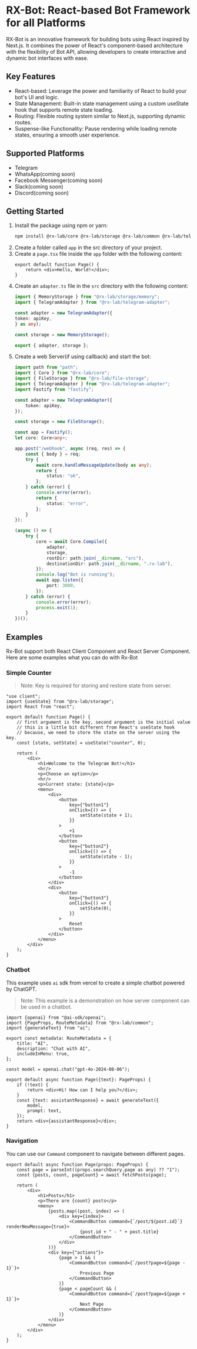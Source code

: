 # RX-Bot: React-based Bot Framework for all Platforms

RX-Bot is an innovative framework for building bots using React inspired by Next.js. It combines the power of React's
component-based architecture with the flexibility of Bot API, allowing developers to create interactive and
dynamic bot interfaces with ease.

## Key Features

- React-based: Leverage the power and familiarity of React to build your bot's UI and logic.
- State Management: Built-in state management using a custom useState hook that supports remote state loading.
- Routing: Flexible routing system similar to Next.js, supporting dynamic routes.
- Suspense-like Functionality: Pause rendering while loading remote states, ensuring a smooth user experience.

## Supported Platforms

- Telegram
- WhatsApp(coming soon)
- Facebook Messenger(coming soon)
- Slack(coming soon)
- Discord(coming soon)

## Getting Started

1. Install the package using npm or yarn:
    ```bash
    npm install @rx-lab/core @rx-lab/storage @rx-lab/common @rx-lab/telegram-adapter
    ```
2. Create a folder called `app` in the src directory of your project.
3. Create a `page.tsx` file inside the `app` folder with the following content:
    ```tsx
    export default function Page() {
        return <div>Hello, World!</div>;
    }
    ```
4. Create an `adapter.ts` file in the `src` directory with the following content:
    ```ts
    import { MemoryStorage } from "@rx-lab/storage/memory";
    import { TelegramAdapter } from "@rx-lab/telegram-adapter";

    const adapter = new TelegramAdapter({
    token: apiKey,
    } as any);
    
    const storage = new MemoryStorage();
    
    export { adapter, storage };
    ```
5. Create a web Server(if using callback) and start the bot:
    ```ts
    import path from "path";
    import { Core } from "@rx-lab/core";
    import { FileStorage } from "@rx-lab/file-storage";
    import { TelegramAdapter } from "@rx-lab/telegram-adapter";
    import Fastify from "fastify";
    
    const adapter = new TelegramAdapter({
        token: apiKey,
    });
    
    const storage = new FileStorage();
    
    const app = Fastify();
    let core: Core<any>;
    
    app.post("/webhook", async (req, res) => {
        const { body } = req;
        try {
            await core.handleMessageUpdate(body as any);
            return {
                status: "ok",
            };
        } catch (error) {
            console.error(error);
            return {
                status: "error",
            };
        }
    });
    
    (async () => {
        try {
            core = await Core.Compile({
                adapter,
                storage,
                rootDir: path.join(__dirname, "src"),
                destinationDir: path.join(__dirname, ".rx-lab"),
            });
            console.log("Bot is running");
            await app.listen({
                port: 3000,
            });
        } catch (error) {
            console.error(error);
            process.exit(1);
        }
    })();
    ```

## Examples

Rx-Bot support both React Client Component and React Server Component. Here are some examples what you can do with
Rx-Bot

### Simple Counter

> Note: Key is required for storing and restore state from server.

```tsx
"use client";
import {useState} from "@rx-lab/storage";
import React from "react";

export default function Page() {
    // first argument is the key, second argument is the initial value
    // this is a little bit different from React's useState hook
    // because, we need to store the state on the server using the key.
    const [state, setState] = useState("counter", 0);

    return (
        <div>
            <h1>Welcome to the Telegram Bot!</h1>
            <hr/>
            <p>Choose an option</p>
            <hr/>
            <p>Current state: {state}</p>
            <menu>
                <div>
                    <button
                        key={"button1"}
                        onClick={() => {
                            setState(state + 1);
                        }}
                    >
                        +1
                    </button>
                    <button
                        key={"button2"}
                        onClick={() => {
                            setState(state - 1);
                        }}
                    >
                        -1
                    </button>
                </div>
                <div>
                    <button
                        key={"button3"}
                        onClick={() => {
                            setState(0);
                        }}
                    >
                        Reset
                    </button>
                </div>
            </menu>
        </div>
    );
}
```

### Chatbot

This example uses `ai` sdk from vercel to create a simple chatbot powered by ChatGPT.

> Note: This example is a demonstration on how server component can be used in a chatbot.

```tsx
import {openai} from "@ai-sdk/openai";
import {PageProps, RouteMetadata} from "@rx-lab/common";
import {generateText} from "ai";

export const metadata: RouteMetadata = {
    title: "AI",
    description: "Chat with AI",
    includeInMenu: true,
};

const model = openai.chat("gpt-4o-2024-08-06");

export default async function Page({text}: PageProps) {
    if (!text) {
        return <div>Hi! How can I help you?</div>;
    }
    const {text: assistantResponse} = await generateText({
        model,
        prompt: text,
    });
    return <div>{assistantResponse}</div>;
}
```

### Navigation

You can use our `Command` component to navigate between different pages.

```tsx
export default async function Page(props: PageProps) {
    const page = parseInt((props.searchQuery.page as any) ?? "1");
    const {posts, count, pageCount} = await fetchPosts(page);

    return (
        <div>
            <h1>Posts</h1>
            <p>There are {count} posts</p>
            <menu>
                {posts.map((post, index) => (
                    <div key={index}>
                        <CommandButton command={`/post/${post.id}`} renderNewMessage={true}>
                            {post.id + " - " + post.title}
                        </CommandButton>
                    </div>
                ))}
                <div key={"actions"}>
                    {page > 1 && (
                        <CommandButton command={`/post?page=${page - 1}`}>
                            Previous Page
                        </CommandButton>
                    )}
                    {page < pageCount && (
                        <CommandButton command={`/post?page=${page + 1}`}>
                            Next Page
                        </CommandButton>
                    )}
                </div>
            </menu>
        </div>
    );
}
```
